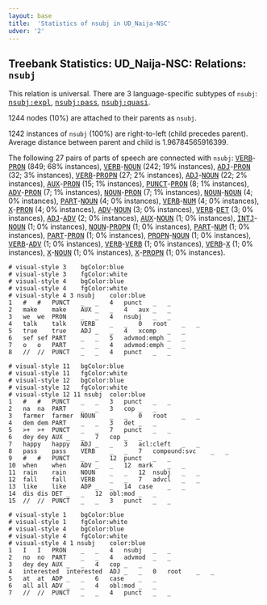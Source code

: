 ```yaml
---
layout: base
title:  'Statistics of nsubj in UD_Naija-NSC'
udver: '2'
---
```


## Treebank Statistics: UD_Naija-NSC: Relations: `nsubj`

This relation is universal.
There are 3 language-specific subtypes of `nsubj`: <tt><a href="pcm_nsc-dep-nsubj-expl.html">nsubj:expl</a></tt>, <tt><a href="pcm_nsc-dep-nsubj-pass.html">nsubj:pass</a></tt>, <tt><a href="pcm_nsc-dep-nsubj-quasi.html">nsubj:quasi</a></tt>.

1244 nodes (10%) are attached to their parents as `nsubj`.

1242 instances of `nsubj` (100%) are right-to-left (child precedes parent).
Average distance between parent and child is 1.96784565916399.

The following 27 pairs of parts of speech are connected with `nsubj`: <tt><a href="pcm_nsc-pos-VERB.html">VERB</a></tt>-<tt><a href="pcm_nsc-pos-PRON.html">PRON</a></tt> (849; 68% instances), <tt><a href="pcm_nsc-pos-VERB.html">VERB</a></tt>-<tt><a href="pcm_nsc-pos-NOUN.html">NOUN</a></tt> (242; 19% instances), <tt><a href="pcm_nsc-pos-ADJ.html">ADJ</a></tt>-<tt><a href="pcm_nsc-pos-PRON.html">PRON</a></tt> (32; 3% instances), <tt><a href="pcm_nsc-pos-VERB.html">VERB</a></tt>-<tt><a href="pcm_nsc-pos-PROPN.html">PROPN</a></tt> (27; 2% instances), <tt><a href="pcm_nsc-pos-ADJ.html">ADJ</a></tt>-<tt><a href="pcm_nsc-pos-NOUN.html">NOUN</a></tt> (22; 2% instances), <tt><a href="pcm_nsc-pos-AUX.html">AUX</a></tt>-<tt><a href="pcm_nsc-pos-PRON.html">PRON</a></tt> (15; 1% instances), <tt><a href="pcm_nsc-pos-PUNCT.html">PUNCT</a></tt>-<tt><a href="pcm_nsc-pos-PRON.html">PRON</a></tt> (8; 1% instances), <tt><a href="pcm_nsc-pos-ADV.html">ADV</a></tt>-<tt><a href="pcm_nsc-pos-PRON.html">PRON</a></tt> (7; 1% instances), <tt><a href="pcm_nsc-pos-NOUN.html">NOUN</a></tt>-<tt><a href="pcm_nsc-pos-PRON.html">PRON</a></tt> (7; 1% instances), <tt><a href="pcm_nsc-pos-NOUN.html">NOUN</a></tt>-<tt><a href="pcm_nsc-pos-NOUN.html">NOUN</a></tt> (4; 0% instances), <tt><a href="pcm_nsc-pos-PART.html">PART</a></tt>-<tt><a href="pcm_nsc-pos-NOUN.html">NOUN</a></tt> (4; 0% instances), <tt><a href="pcm_nsc-pos-VERB.html">VERB</a></tt>-<tt><a href="pcm_nsc-pos-NUM.html">NUM</a></tt> (4; 0% instances), <tt><a href="pcm_nsc-pos-X.html">X</a></tt>-<tt><a href="pcm_nsc-pos-PRON.html">PRON</a></tt> (4; 0% instances), <tt><a href="pcm_nsc-pos-ADV.html">ADV</a></tt>-<tt><a href="pcm_nsc-pos-NOUN.html">NOUN</a></tt> (3; 0% instances), <tt><a href="pcm_nsc-pos-VERB.html">VERB</a></tt>-<tt><a href="pcm_nsc-pos-DET.html">DET</a></tt> (3; 0% instances), <tt><a href="pcm_nsc-pos-ADJ.html">ADJ</a></tt>-<tt><a href="pcm_nsc-pos-ADV.html">ADV</a></tt> (2; 0% instances), <tt><a href="pcm_nsc-pos-AUX.html">AUX</a></tt>-<tt><a href="pcm_nsc-pos-NOUN.html">NOUN</a></tt> (1; 0% instances), <tt><a href="pcm_nsc-pos-INTJ.html">INTJ</a></tt>-<tt><a href="pcm_nsc-pos-NOUN.html">NOUN</a></tt> (1; 0% instances), <tt><a href="pcm_nsc-pos-NOUN.html">NOUN</a></tt>-<tt><a href="pcm_nsc-pos-PROPN.html">PROPN</a></tt> (1; 0% instances), <tt><a href="pcm_nsc-pos-PART.html">PART</a></tt>-<tt><a href="pcm_nsc-pos-NUM.html">NUM</a></tt> (1; 0% instances), <tt><a href="pcm_nsc-pos-PART.html">PART</a></tt>-<tt><a href="pcm_nsc-pos-PRON.html">PRON</a></tt> (1; 0% instances), <tt><a href="pcm_nsc-pos-PROPN.html">PROPN</a></tt>-<tt><a href="pcm_nsc-pos-NOUN.html">NOUN</a></tt> (1; 0% instances), <tt><a href="pcm_nsc-pos-VERB.html">VERB</a></tt>-<tt><a href="pcm_nsc-pos-ADV.html">ADV</a></tt> (1; 0% instances), <tt><a href="pcm_nsc-pos-VERB.html">VERB</a></tt>-<tt><a href="pcm_nsc-pos-VERB.html">VERB</a></tt> (1; 0% instances), <tt><a href="pcm_nsc-pos-VERB.html">VERB</a></tt>-<tt><a href="pcm_nsc-pos-X.html">X</a></tt> (1; 0% instances), <tt><a href="pcm_nsc-pos-X.html">X</a></tt>-<tt><a href="pcm_nsc-pos-NOUN.html">NOUN</a></tt> (1; 0% instances), <tt><a href="pcm_nsc-pos-X.html">X</a></tt>-<tt><a href="pcm_nsc-pos-PROPN.html">PROPN</a></tt> (1; 0% instances).


~~~ conllu
# visual-style 3	bgColor:blue
# visual-style 3	fgColor:white
# visual-style 4	bgColor:blue
# visual-style 4	fgColor:white
# visual-style 4 3 nsubj	color:blue
1	#	#	PUNCT	_	_	4	punct	_	_
2	make	make	AUX	_	_	4	aux	_	_
3	we	we	PRON	_	_	4	nsubj	_	_
4	talk	talk	VERB	_	_	0	root	_	_
5	true	true	ADJ	_	_	4	xcomp	_	_
6	sef	sef	PART	_	_	5	advmod:emph	_	_
7	o	o	PART	_	_	4	advmod:emph	_	_
8	//	//	PUNCT	_	_	4	punct	_	_

~~~


~~~ conllu
# visual-style 11	bgColor:blue
# visual-style 11	fgColor:white
# visual-style 12	bgColor:blue
# visual-style 12	fgColor:white
# visual-style 12 11 nsubj	color:blue
1	#	#	PUNCT	_	_	3	punct	_	_
2	na	na	PART	_	_	3	cop	_	_
3	farmer	farmer	NOUN	_	_	0	root	_	_
4	dem	dem	PART	_	_	3	det	_	_
5	>+	>+	PUNCT	_	_	7	punct	_	_
6	dey	dey	AUX	_	_	7	cop	_	_
7	happy	happy	ADJ	_	_	3	acl:cleft	_	_
8	pass	pass	VERB	_	_	7	compound:svc	_	_
9	#	#	PUNCT	_	_	12	punct	_	_
10	when	when	ADV	_	_	12	mark	_	_
11	rain	rain	NOUN	_	_	12	nsubj	_	_
12	fall	fall	VERB	_	_	7	advcl	_	_
13	like	like	ADP	_	_	14	case	_	_
14	dis	dis	DET	_	_	12	obl:mod	_	_
15	//	//	PUNCT	_	_	3	punct	_	_

~~~


~~~ conllu
# visual-style 1	bgColor:blue
# visual-style 1	fgColor:white
# visual-style 4	bgColor:blue
# visual-style 4	fgColor:white
# visual-style 4 1 nsubj	color:blue
1	I	I	PRON	_	_	4	nsubj	_	_
2	no	no	PART	_	_	4	advmod	_	_
3	dey	dey	AUX	_	_	4	cop	_	_
4	interested	interested	ADJ	_	_	0	root	_	_
5	at	at	ADP	_	_	6	case	_	_
6	all	all	ADV	_	_	4	obl:mod	_	_
7	//	//	PUNCT	_	_	4	punct	_	_

~~~


